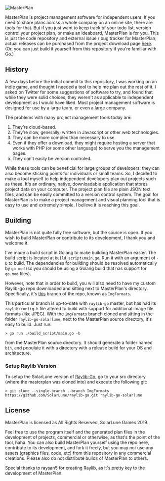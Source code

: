 ![MasterPlan](https://user-images.githubusercontent.com/4733521/72319146-4372bd80-3653-11ea-806f-9c66c41d4c2f.png)

MasterPlan is project management software for independent users. If you need to share plans across a whole company on an online site, there are tools for that. But if you just want to keep track of your todo list, version control your project plan, or make an ideaboard, MasterPlan is for you. This is just the code repository and external issue / bug tracker for MasterPlan; actual releases can be purchased from the project download page [here](https://solarlune.itch.io/masterplan?secret=fed4MHmTdQ5paAvgv4kfJzrg). (Or, you can just build it yourself from this repository if you're familiar with Go.)

## History

A few days before the initial commit to this repository, I was working on an indie game, and thought I needed a tool to help me plan out the rest of it. I asked on Twitter for some suggestions of software to try, and found that while they were solid choices, they weren't as applicable to independent development as I would have liked. Most project management software is designed for use by a large team, or even a large company.

The problems with many project management tools today are:

1) They’re cloud-based.
2) They’re slow, generally; written in Javascript or other web technologies.
3) They can be more complex than necessary to use.
4) Even if they offer a download, they might require hosting a server that works with PHP (or some other language) to serve you the management pages.
5) They can’t easily be version controled.

While these tools can be beneficial for large groups of developers, they can also become sticking points for individuals or small teams. So, I decided to make a tool myself to help independent developers plan out projects such as these. It's an ordinary, native, downloadable application that stores project data on your computer. The project plan file are plain JSON text files, and can be easily committed to a version control system. The goal for MasterPlan is to make a project management and visual planning tool that is easy to use and extremely simple. I believe it is reaching this goal.

## Building

MasterPlan is not quite fully free software, but the source is open. If you wish to build MasterPlan or contribute to its development, I thank you and welcome it.

I've made a build script in Golang to make building MasterPlan easier. The build script is located at `build_script\main.go`. Run it with an argument of `-b` to build. The dependencies for building should be resolved automatically by `go mod` (so you should be using a Golang build that has support for `go.mod` files).

However, note that in order to build, you will also need to have my custom Raylib-go repo downloaded and sitting next to MasterPlan's directory. Specifically, it's [this](https://github.com/SolarLune/raylib-go/tree/ImgFormats) branch of the repo, known as `ImgFormats`. 

This particular branch is up-to-date with `raylib-go` master, but has had its `raylib/config.h` file altered to build with support for additional image file formats (like JPEG). With the `ImgFormats` branch cloned and sitting in the folder `raylib-go-solarlune`, next to the MasterPlan source directory, it's easy to build. Just run:

```
> go run ./build_script/main.go -b
```

from the MasterPlan source directory. It should generate a folder named `bin`, and populate it with a directory with a release build for your OS and architecture.


### Setup Raylib Version
To setup the SolarLune version of [Raylib-Go](https://github.com/SolarLune/raylib-go/tree/ImgFormats), go to your src directory (where the masterplan was cloned into) and execute the following git:
```
> git clone --single-branch --branch ImgFormats https://github.com/SolarLune/raylib-go.git raylib-go-solarlune
```

## License

MasterPlan is licensed as All Rights Reserved, SolarLune Games 2019. 

Feel free to use the program itself and the generated plan files in the development of projects, commercial or otherwise, as that's the point of the tool, haha. You can also build MasterPlan yourself using the repo here, contribute to its development, and fork it freely, but you may not use any assets (graphics files, code, etc) from this repository in any commercial creations. Please also do not distribute builds of MasterPlan to others.

Special thanks to raysan5 for creating Raylib, as it's pretty key to the development of MasterPlan.
